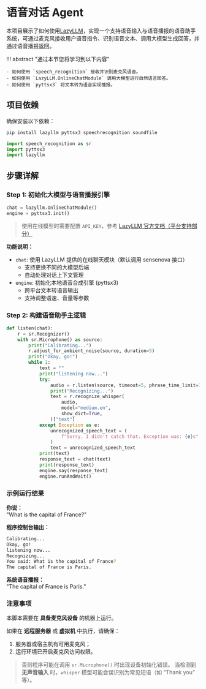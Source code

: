 # 语音对话 Agent

本项目展示了如何使用[LazyLLM](https://github.com/LazyAGI/LazyLLM)，实现一个支持语音输入与语音播报的语音助手系统，可通过麦克风接收用户语音指令、识别语音文本、调用大模型生成回答，并通过语音播报返回。

!!! abstract "通过本节您将学习到以下内容"

    - 如何使用 `speech_recognition` 接收并识别麦克风语音。
    - 如何使用 `LazyLLM.OnlineChatModule` 调用大模型进行自然语言回答。
    - 如何使用 `pyttsx3` 将文本转为语音实现播报。

## 项目依赖

确保安装以下依赖：

```bash
pip install lazyllm pyttsx3 speechrecognition soundfile
```

```python
import speech_recognition as sr
import pyttsx3
import lazyllm
```

## 步骤详解

### Step 1: 初始化大模型与语音播报引擎

```python
chat = lazyllm.OnlineChatModule()
engine = pyttsx3.init()
```

> 使用在线模型时需要配置 `API_KEY`，参考 [LazyLLM 官方文档（平台支持部分）](https://docs.lazyllm.ai/en/stable/#supported-platforms)

**功能说明：**

- `chat`: 使用 LazyLLM 提供的在线聊天模块（默认调用 sensenova 接口）
    - 支持更换不同的大模型后端
    - 自动处理对话上下文管理
- `engine`: 初始化本地语音合成引擎 (pyttsx3)
    - 跨平台文本转语音输出
    - 支持调整语速、音量等参数

### Step 2: 构建语音助手主逻辑

```python
def listen(chat):
    r = sr.Recognizer()
    with sr.Microphone() as source:
        print("Calibrating...")
        r.adjust_for_ambient_noise(source, duration=5)
        print("Okay, go!")
        while 1:
            text = ""
            print("listening now...")
            try:
                audio = r.listen(source, timeout=5, phrase_time_limit=30)
                print("Recognizing...")
                text = r.recognize_whisper(
                    audio,
                    model="medium.en",
                    show_dict=True,
                )["text"]
            except Exception as e:
                unrecognized_speech_text = (
                    f"Sorry, I didn't catch that. Exception was: {e}s"
                )
                text = unrecognized_speech_text
            print(text)
            response_text = chat(text)
            print(response_text)
            engine.say(response_text)
            engine.runAndWait()
```

### 示例运行结果

**你说：**  
"What is the capital of France?"

**程序控制台输出：**

```bash
Calibrating...
Okay, go!
listening now...
Recognizing...
You said: What is the capital of France?
The capital of France is Paris.
```

**系统语音播报：**  
"The capital of France is Paris."

### 注意事项

本脚本需要在 **具备麦克风设备** 的机器上运行。

如果在 **远程服务器** 或 **虚拟机** 中执行，请确保：

1. 服务器或宿主机有可用麦克风；  
2. 运行环境已开启麦克风访问权限。

> 否则程序可能在调用 `sr.Microphone()` 时出现设备初始化错误。
> 当检测到 **无声音输入** 时，`whisper` 模型可能会误识别为常见短语（如 “Thank you” 等）。